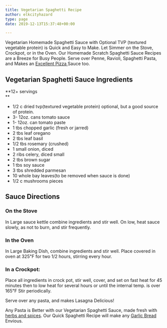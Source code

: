 ```yaml
---
title: Vegetarian Spaghetti Recipe
author: elkcityhazard
type: page
date: 2019-12-13T15:37:48+00:00

---
```

Vegetarian Homemade Spaghetti Sauce with Optional TVP (textured vegetable protein) is Quick and Easy to Make. Let Simmer on the Stove, Crockpot, or in the Oven. Our Homemade Scratch Spaghetti Sauce Recipes are a Breeze for Busy People. Serve over Penne, Ravioli, Spaghetti Pasta, and Makes an <a href="/wordpress/appetizers/focaccia-pizza-vegetarian-pita-bread-and-fresh-mozzarella/" rel="noopener noreferrer" target="_blank">Excellent Pizza </a>Sauce too.

## Vegetarian Spaghetti Sauce Ingredients

**12+ servings  
** 

  * 1/2 c dried tvp(textured vegetable protein) optional, but a good source of protein.
  * 3- 12oz. cans tomato sauce
  * 1- 12oz. can tomato paste
  * 1 tbs chopped garlic (fresh or jarred)
  * 2 tbs leaf oregano
  * 2 tbs leaf basil
  * 1/2 tbs rosemary (crushed)
  * 1 small onion, diced
  * 2 ribs celery, diced small
  * 2 tbs brown sugar
  * 1 tbs soy sauce
  * 3 tbs shredded parmesan
  * 10 whole bay leaves(to be removed when sauce is done)
  * 1/2 c mushrooms pieces
## Sauce Directions

### On the Stove

In Large sauce kettle combine ingredients and stir well. On low, heat sauce slowly, as not to burn, and stir frequently.

### In the Oven

In Large Baking Dish, combine ingredients and stir well. Place covered in oven at 325&#8457; for two 1/2 hours, stirring every hour.

### In a Crockpot:

Place all ingredients in crock pot, stir well, cover, and set on fast heat for 45 minutes then to low heat for several hours or until the internal temp. is over 165&#8457; Stir periodically.

Serve over any pasta, and makes Lasagna Delicious!

Any Pasta is Better with our Vegetarian Spaghetti Sauce, made fresh with [herbs and spices][1]. Our Quick Spaghetti Recipe will make any <a href="/wordpress/easy-bread-recipes/easy-homemade-bread/" rel="noopener noreferrer" target="_blank">Garlic Bread</a> Envious.

 [1]: /wordpress/herbs-and-spices-chart/